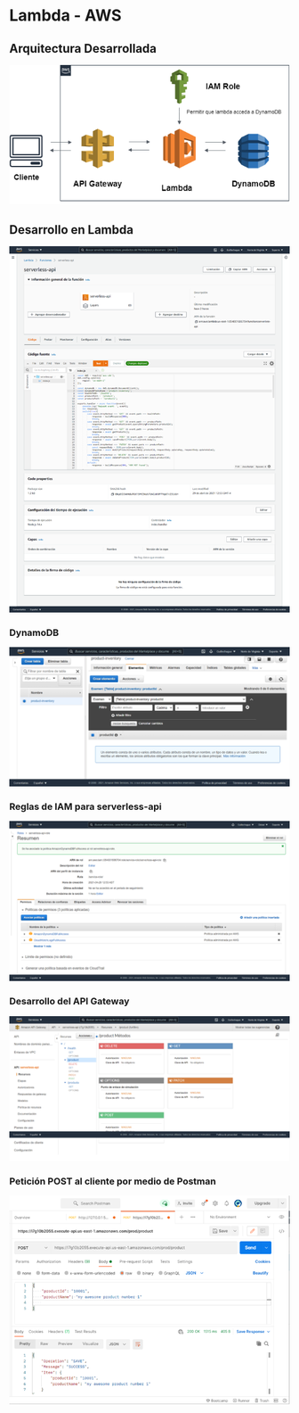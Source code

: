 # Lambda - AWS





## Arquitectura Desarrollada

![](img/Lambda.png)

## Desarrollo en Lambda

![](img/imagen1.png)


### DynamoDB

![](img/imagen2.png)

### Reglas de IAM para serverless-api

![](img/imagen3.png)

### Desarrollo del API Gateway

![](img/imagen4.png)

### Petición POST al cliente por medio de Postman

![](img/imagen5.png)

